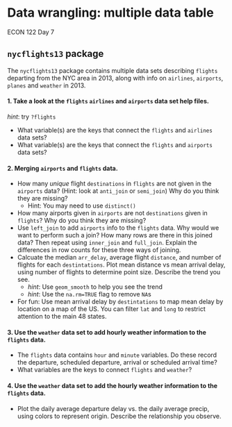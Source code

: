 Data wrangling: multiple data table
================
ECON 122
Day 7

## `nycflights13` package

The `nycflights13` package contains multiple data sets describing
`flights` departing from the NYC area in 2013, along with info on
`airlines`, `airports`, `planes` and `weather` in 2013.

#### 1. Take a look at the `flights` `airlines` and `airports` data set help files.

*hint*: try `?flights`

- What variable(s) are the keys that connect the `flights` and
  `airlines` data sets?
- What variable(s) are the keys that connect the `flights` and
  `airports` data sets?

#### 2. Merging `airports` and `flights` data.

- How many *unique* flight `destinations` in `flights` are not given in
  the `airports` data? (Hint: look at `anti_join` or `semi_join`) Why do
  you think they are missing?
  - Hint: You may need to use `distinct()`
- How many airports given in `airports` are not `destinations` given in
  `flights`? Why do you think they are missing?
- Use `left_join` to add `airports` info to the `flights` data. Why
  would we want to perform such a join? How many rows are there in this
  joined data? Then repeat using `inner_join` and `full_join`. Explain
  the differences in row counts for these three ways of joining.
- Calcuate the median `arr_delay`, average flight `distance`, and number
  of flights for each `destintations`. Plot mean distance vs mean
  arrival delay, using number of flights to determine point size.
  Describe the trend you see.
  - *hint*: Use `geom_smooth` to help you see the trend
  - *hint*: Use the `na.rm=TRUE` flag to remove `NA`s
- For fun: Use mean arrival delay by `destintations` to map mean delay
  by location on a map of the US. You can filter `lat` and `long` to
  restrict attention to the main 48 states.

#### 3. Use the `weather` data set to add hourly weather information to the `flights` data.

- The `flights` data contains `hour` and `minute` variables. Do these
  record the departure, scheduled departure, arrival or scheduled
  arrival time?
- What variables are the keys to connect `flights` and `weather`?

#### 4. Use the `weather` data set to add the hourly weather information to the `flights` data.

- Plot the daily average departure delay vs. the daily average precip,
  using colors to represent origin. Describe the relationship you
  observe.
